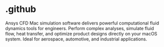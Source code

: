 # .github
Ansys CFD Mac simulation software delivers powerful computational fluid dynamics tools for engineers. Perform complex analyses, simulate fluid flow, heat transfer, and optimize product designs directly on your macOS system. Ideal for aerospace, automotive, and industrial applications.
